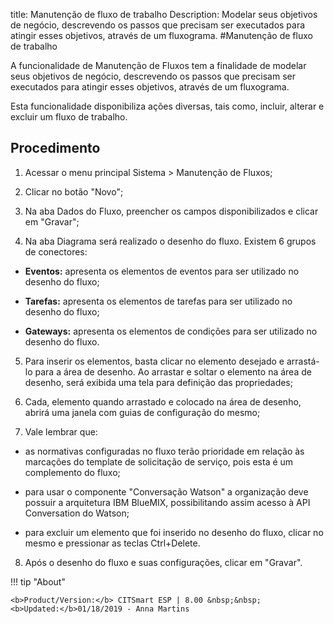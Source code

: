 title: Manutenção de fluxo de trabalho
Description: Modelar seus objetivos de negócio, descrevendo os passos que precisam ser executados para atingir esses objetivos, através de um fluxograma.
#Manutenção de fluxo de trabalho

A funcionalidade de Manutenção de Fluxos tem a finalidade de modelar seus
objetivos de negócio, descrevendo os passos que precisam ser executados para
atingir esses objetivos, através de um fluxograma.

Esta funcionalidade disponibiliza ações diversas, tais como, incluir, alterar e
excluir um fluxo de trabalho.

Procedimento
----------------

1.  Acessar o menu principal Sistema \> Manutenção de Fluxos;

2.  Clicar no botão "Novo";

3.  Na aba Dados do Fluxo, preencher os campos disponibilizados e clicar em
    "Gravar";

4.  Na aba Diagrama será realizado o desenho do fluxo. Existem 6 grupos de
    conectores:

-   **Eventos:** apresenta os elementos de eventos para ser utilizado no desenho
    do fluxo;

-   **Tarefas:** apresenta os elementos de tarefas para ser utilizado no desenho
    do fluxo;

-   **Gateways:** apresenta os elementos de condições para ser utilizado no
    desenho do fluxo.

5.  Para inserir os elementos, basta clicar no elemento desejado e arrastá-lo
    para a área de desenho. Ao arrastar e soltar o elemento na área de desenho,
    será exibida uma tela para definição das propriedades;

6.  Cada, elemento quando arrastado e colocado na área de desenho, abrirá uma
    janela com guias de configuração do mesmo;

7.  Vale lembrar que:

-   as normativas configuradas no fluxo terão prioridade em relação às marcações
    do template de solicitação de serviço, pois esta é um complemento do fluxo;

-   para usar o componente "Conversação Watson" a organização deve possuir a arquitetura IBM
    BlueMIX, possibilitando assim acesso à API Conversation do Watson;

-   para excluir um elemento que foi inserido no desenho do fluxo, clicar no
    mesmo e pressionar as teclas Ctrl+Delete.

8. Após o desenho do fluxo e suas configurações, clicar em "Gravar".


!!! tip "About"

    <b>Product/Version:</b> CITSmart ESP | 8.00 &nbsp;&nbsp;
    <b>Updated:</b>01/18/2019 - Anna Martins
